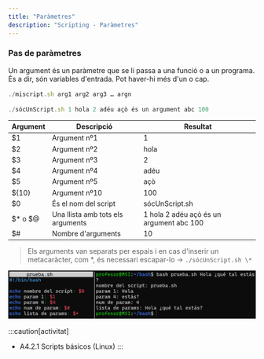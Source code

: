```yaml
---
title: "Paràmetres"
description: "Scripting - Paràmetres"
---
```


### Pas de paràmetres

Un argument és un paràmetre que se li passa a una funció o a un programa. És a dir, són variables d'entrada. Pot haver-hi més d'un o cap.

```js
./miscript.sh arg1 arg2 arg3 … argn
```
```js
./sócUnScript.sh 1 hola 2 adéu açò és un argument abc 100
```
| **Argument** | **Descripció**                | **Resultat**                          |
|--------------|-------------------------------|---------------------------------------|
| $1           | Argument nº1                  | 1                                     |
| $2           | Argument nº2                  | hola                                  |
| $3           | Argument nº3                  | 2                                     |
| $4           | Argument nº4                  | adéu                                  |
| $5           | Argument nº5                  | açò                                   |
| ${10}        | Argument nº10                 | 100                                   |
| $0           | És el nom del script          | sócUnScript.sh                        |
| $* o $@      | Una llista amb tots els arguments | 1 hola 2 adéu açò és un argument abc 100 |
| $#           | Nombre d'arguments            | 10                                    |
  
  > Els arguments van separats per espais i en cas d'inserir un metacaràcter, com *, és necessari escapar-lo → `./sócUnScript.sh \*`

  ![Param example](../../../../assets/ut4/param.jpg)

  :::caution[activitat]
  - A4.2.1 Scripts básicos (Linux)
  :::